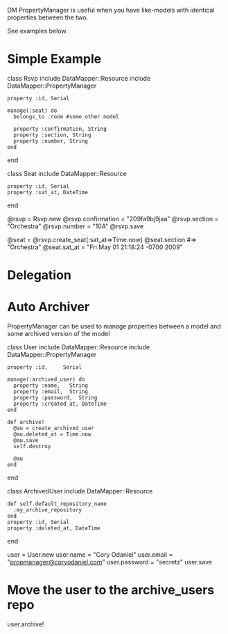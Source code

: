 DM PropertyManager is useful when you have like-models with identical properties between the two.

See examples below.

# Simple Example #
  class Rsvp
    include DataMapper::Resource
    include DataMapper::PropertyManager

    property :id, Serial

    manage(:seat) do
      belongs_to :room #some other model
  
      property :confirmation, String
      property :section, String
      property :number, String
    end
  end

  class Seat
    include DataMapper::Resource

    property :id, Serial
    property :sat_at, DateTime
  end

  @rsvp = Rsvp.new
  @rsvp.confirmation = "209fa9bj9jaa"
  @rsvp.section = "Orchestra"
  @rsvp.number  = "10A"
  @rsvp.save

  @seat = @rsvp.create_seat(:sat_at=>Time.now)
  @seat.section #=> "Orchestra"
  @seat.sat_at = "Fri May 01 21:18:24 -0700 2009"

  

# Delegation #
  



# Auto Archiver #
PropertyManager can be used to manage properties between a model and some archived version of the model
  
  class User
    include DataMapper::Resource
    include DataMapper::PropertyManager

    property :id,     Serial  
  
    manage(:archived_user) do
      property :name,   String
      property :email,  String
      property :password,  String
      property :created_at, DateTime
    end
  
    def archive!
      @au = create_archived_user
      @au.deleted_at = Time.now
      @au.save
      self.destroy
    
      @au
    end
  
  end

  class ArchivedUser
    include DataMapper::Resource
  
    def self.default_repository_name
      :my_archive_repository
    end
    property :id, Serial
    property :deleted_at, DateTime
  end

  user = User.new
  user.name = "Cory Odaniel"
  user.email = "propmanager@coryodaniel.com"
  user.password = "secretz"
  user.save

  # Move the user to the archive_users repo
  user.archive!
